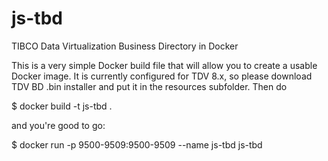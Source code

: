 # js-tbd

TIBCO Data Virtualization Business Directory in Docker

This is a very simple Docker build file that will allow you to create a usable Docker image.
It is currently configured for TDV 8.x, so please download TDV BD .bin installer and put it
in the resources subfolder. Then do

\$ docker build -t js-tbd .

and you're good to go:

\$ docker run -p 9500-9509:9500-9509 --name js-tbd js-tbd
